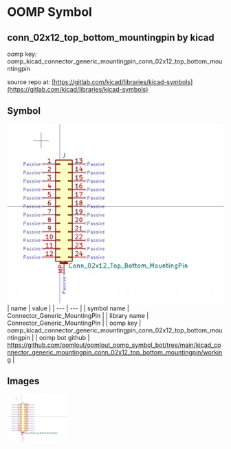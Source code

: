 # OOMP Symbol  
## conn_02x12_top_bottom_mountingpin  by kicad  
  
oomp key: oomp_kicad_connector_generic_mountingpin_conn_02x12_top_bottom_mountingpin  
  
source repo at: [https://gitlab.com/kicad/libraries/kicad-symbols](https://gitlab.com/kicad/libraries/kicad-symbols)  
## Symbol  
  
[![working.png](working_600.png)](working.png)  
| name | value | 
| --- | --- | 
| symbol name | Connector_Generic_MountingPin | 
| library name | Connector_Generic_MountingPin | 
| oomp key | oomp_kicad_connector_generic_mountingpin_conn_02x12_top_bottom_mountingpin | 
| oomp bot github | https://github.com/oomlout/oomlout_oomp_symbol_bot/tree/main/kicad_connector_generic_mountingpin_conn_02x12_top_bottom_mountingpin/working | 
## Images  
  
[![working.png](working_140.png)](working.png)  

